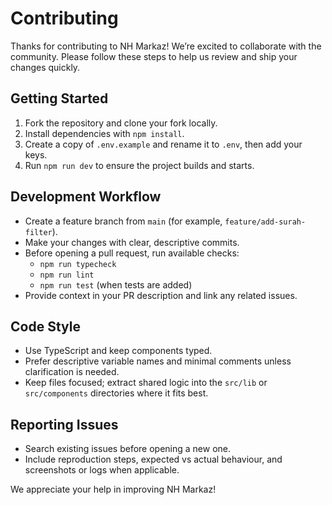 # Contributing

Thanks for contributing to NH Markaz! We’re excited to collaborate with the community. Please follow these steps to help us review and ship your changes quickly.

## Getting Started
1. Fork the repository and clone your fork locally.
2. Install dependencies with `npm install`.
3. Create a copy of `.env.example` and rename it to `.env`, then add your keys.
4. Run `npm run dev` to ensure the project builds and starts.

## Development Workflow
- Create a feature branch from `main` (for example, `feature/add-surah-filter`).
- Make your changes with clear, descriptive commits.
- Before opening a pull request, run available checks:
  - `npm run typecheck`
  - `npm run lint`
  - `npm run test` (when tests are added)
- Provide context in your PR description and link any related issues.

## Code Style
- Use TypeScript and keep components typed.
- Prefer descriptive variable names and minimal comments unless clarification is needed.
- Keep files focused; extract shared logic into the `src/lib` or `src/components` directories where it fits best.

## Reporting Issues
- Search existing issues before opening a new one.
- Include reproduction steps, expected vs actual behaviour, and screenshots or logs when applicable.

We appreciate your help in improving NH Markaz!
